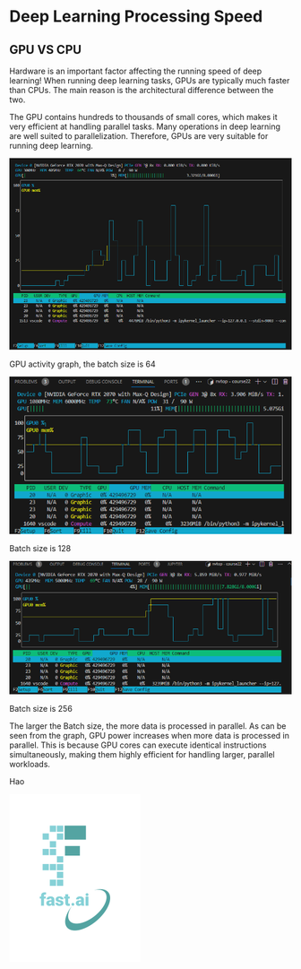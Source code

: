 Deep Learning Processing Speed
====
GPU VS CPU
------
Hardware is an important factor affecting the running speed of deep learning!
When running deep learning tasks, GPUs are typically much faster than CPUs. The main reason is the architectural difference between the two.

The GPU contains hundreds to thousands of small cores, which makes it very efficient at handling parallel tasks. Many operations in deep learning are well suited to parallelization. Therefore, GPUs are very suitable for running deep learning.

![Alt text](https://github.com/Simon011008/Simon011008.github.io/blob/master/images/DP1.png)

GPU activity graph, the batch size is 64

![Alt text](https://github.com/Simon011008/Simon011008.github.io/blob/master/images/128.png)

Batch size is 128

![Alt text](https://github.com/Simon011008/Simon011008.github.io/blob/master/images/256.png)

Batch size is 256


The larger the Batch size, the more data is processed in parallel.
As can be seen from the graph, GPU power increases when more data is processed in parallel. 
This is because GPU cores can execute identical instructions simultaneously, making them highly efficient for handling larger, parallel workloads.





Hao

![Alt text](https://github.com/Simon011008/Simon011008.github.io/blob/master/images/logo.png)
